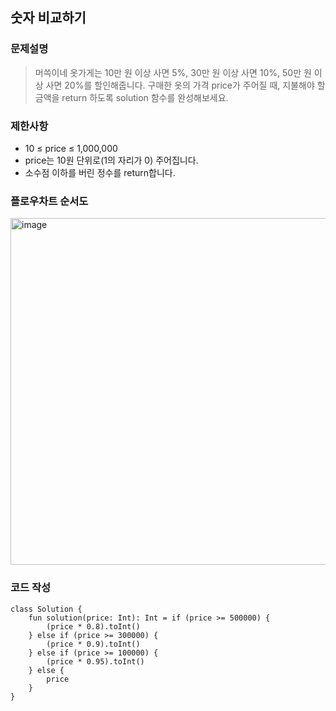 ## 숫자 비교하기

### 문제설명
> 머쓱이네 옷가게는 10만 원 이상 사면 5%, 30만 원 이상 사면 10%, 50만 원 이상 사면 20%를 할인해줍니다.
구매한 옷의 가격 price가 주어질 때, 지불해야 할 금액을 return 하도록 solution 함수를 완성해보세요.

### 제한사항
+ 10 ≤ price ≤ 1,000,000
+ price는 10원 단위로(1의 자리가 0) 주어집니다.
+ 소수점 이하를 버린 정수를 return합니다.

### 플로우차트 순서도
<img width="555" alt="image" src="https://user-images.githubusercontent.com/58936137/213847679-46f6ff6f-a79e-43ff-ab0a-96921a3080ed.png">


### 코드 작성
~~~
class Solution {
    fun solution(price: Int): Int = if (price >= 500000) {
        (price * 0.8).toInt()
    } else if (price >= 300000) {
        (price * 0.9).toInt()
    } else if (price >= 100000) {
        (price * 0.95).toInt()
    } else {
        price
    }
}
~~~

